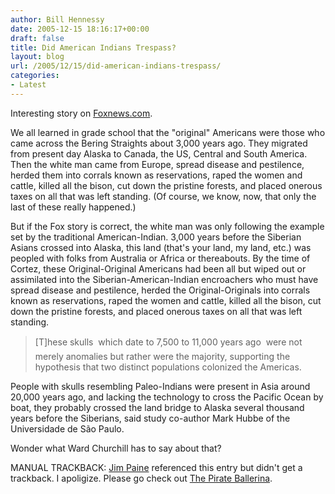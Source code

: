 ```yaml
---
author: Bill Hennessy
date: 2005-12-15 18:16:17+00:00
draft: false
title: Did American Indians Trespass?
layout: blog
url: /2005/12/15/did-american-indians-trespass/
categories:
- Latest
---
```


Interesting story on [Foxnews.com](https://www.foxnews.com/story/0,2933,178715,00.html).

We all learned in grade school that the "original" Americans were those who came across the Bering Straights about 3,000 years ago.  They migrated from present day Alaska to Canada, the US, Central and South America.  Then the white man came from Europe, spread disease and pestilence, herded them into corrals known as reservations, raped the women and cattle,  killed all the bison, cut down the pristine forests, and placed onerous taxes on all that was left standing.  (Of course, we know, now, that only the last of these really happened.)

But if the Fox story is correct, the white man was only following the example set by the traditional American-Indian.  3,000 years before the Siberian Asians crossed into Alaska, this land (that's your land, my land, etc.) was peopled with folks from Australia or Africa or thereabouts.  By the time of Cortez, these Original-Original Americans had been all but wiped out or assimilated into the Siberian-American-Indian encroachers who must have spread disease and pestilence, herded the Original-Originals into corrals known as reservations, raped the women and cattle,  killed all the bison, cut down the pristine forests, and placed onerous taxes on all that was left standing.



> [T]hese skulls  which date to 7,500 to 11,000 years ago  were not merely anomalies but rather were the majority, supporting the hypothesis that two distinct populations colonized the Americas.

People with skulls resembling Paleo-Indians were present in Asia around 20,000 years ago, and lacking the technology to cross the Pacific Ocean by boat, they probably crossed the land bridge to Alaska several thousand years before the Siberians, said study co-author Mark Hubbe of the Universidade de São Paulo.



Wonder what Ward Churchill has to say about that?

MANUAL TRACKBACK:
[Jim Paine](https://www.pirateballerina.com/index.php) referenced this entry but didn't get a trackback.  I apoligize.  Please go check out [The Pirate Ballerina](https://www.pirateballerina.com/index.php).
